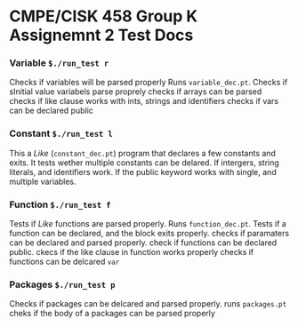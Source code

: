 # CMPE/CISK 458 Group K Assignemnt 2 Test Docs

### Variable `$./run_test r`
Checks if variables will be parsed properly
Runs `variable_dec.pt`. 
Checks if sInitial value variabels parse proprely
checks if arrays can be parsed
checks if like clause works with ints, strings and identifiers
checks if vars can be declared public

### Constant `$./run_test l`
This a _Like_  (`constant_dec.pt`) program that declares a few constants and exits. 
It tests wether multiple constants can be delared.
If intergers, string literals, and identifiers work.
If the public keyword works with single, and multiple variables.

### Function `$./run_test f`
Tests if _Like_ functions are parsed properly.
Runs `function_dec.pt`.
Tests if a function can be declared, and the block exits properly.
checks if paramaters can be declared and parsed properly.
check if functions can be declared public.
ckecs if the like clause in function works properly
checks if functions can be delcared `var`

### Packages `$./run_test p`
Checks if packages can be delcared and parsed properly. 
runs `packages.pt`
cheks if the body of a packages can be parsed properly